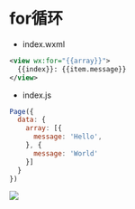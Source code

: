 # for循环

- index.wxml
```xml
<view wx:for="{{array}}">
  {{index}}: {{item.message}}
</view>
```

- index.js
```js
Page({
  data: {
    array: [{
      message: 'Hello',
    }, {
      message: 'World'
    }]
  }
})
```

![](https://cgqin.github.io/images//202211122303146.png)

